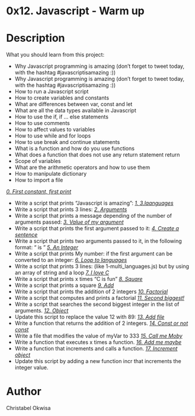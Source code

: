# 0x12. Javascript - Warm up
# Description
What you should learn from this project:
* Why Javascript programming is amazing (don’t forget to tweet today, with the hashtag #javascriptisamazing :))
* Why Javascript programming is amazing (don’t forget to tweet today, with the hashtag #javascriptisamazing :))
* How to run a Javascript script
* How to create variables and constants
* What are differences between var, const and let
* What are all the data types available in Javascript
* How to use the if, if ... else statements
* How to use comments
* How to affect values to variables
* How to use while and for loops
* How to use break and continue statements
* What is a function and how do you use functions
* What does a function that does not use any return statement return
* Scope of variables
* What are the arithmetic operators and how to use them
* How to manipulate dictionary
* How to import a file


 *[0. First constant, first print](https://github.com/chrisokwisa/alx-higher_level_programming/blob/master/0x12-javascript-warm_up/0-javascript_is_amazing.js)*
* Write a script that prints “Javascript is amazing”:
 *[1. 3.laanguages](https://github.com/chrisokwisa/alx-higher_level_programming/blob/master/0x12-javascript-warm_up/1-multi_languages.js)*
* Write a script that prints 3 lines:
 *[2. Arguments](https://github.com/chrisokwisa/alx-higher_level_programming/blob/master/0x12-javascript-warm_up/2-arguments.js)*
* Write a script that prints a message depending of the number of arguments passed:
 *[3. Value of my argument](https://github.com/chrisokwisa/alx-higher_level_programming/blob/master/0x12-javascript-warm_up/3-value_argument.js)*
* Write a script that prints the first argument passed to it:
 *[4. Create a sentence](https://github.com/chrisokwisa/alx-higher_level_programming/blob/master/0x12-javascript-warm_up/4-concat.js)*
* Write a script that prints two arguments passed to it, in the following format: “ is ”
 *[5. An Integer](https://github.com/chrisokwisa/alx-higher_level_programming/blob/master/0x12-javascript-warm_up/5-to_integer.js)*
* Write a script that prints My number: if the first argument can be converted to an integer:
 *[6. Loop to languages](https://github.com/chrisokwisa/alx-higher_level_programming/blob/master/0x12-javascript-warm_up/6-multi_languages_loop.js)*
* Write a script that prints 3 lines: (like 1-multi_languages.js) but by using an array of string and a loop
 *[7. I love C](https://github.com/chrisokwisa/alx-higher_level_programming/blob/master/0x12-javascript-warm_up/7-multi_c.js)*
* Write a script that prints x times “C is fun”
 *[8. Square](https://github.com/chrisokwisa/alx-higher_level_programming/blob/master/0x12-javascript-warm_up/8-square.js)*
* Write a script that prints a square
 *[9. Add](https://github.com/chrisokwisa/alx-higher_level_programming/blob/master/0x12-javascript-warm_up/9-add.js)*
* Write a script that prints the addition of 2 integers
 *[10. Factorial](https://github.com/chrisokwisa/alx-higher_level_programming/blob/master/0x12-javascript-warm_up/10-factorial.js)*
* Write a script that computes and prints a factorial
 *[11. Second biggest!](https://github.com/chrisokwisa/alx-higher_level_programming/blob/master/0x12-javascript-warm_up/11-second_biggest.js)*
* Write a script that searches the second biggest integer in the list of arguments.
 *[12. Object](https://github.com/chrisokwisa/alx-higher_level_programming/blob/master/0x12-javascript-warm_up/12-object.js)*
* Update this script to replace the value 12 with 89:
 *[13. Add file](https://github.com/chrisokwisa/alx-higher_level_programming/blob/master/0x12-javascript-warm_up/13-add.js)*
* Write a function that returns the addition of 2 integers.
 *[14. Const or not const](https://github.com/chrisokwisa/alx-higher_level_programming/blob/master/0x12-javascript-warm_up/100-let_me_const.js)*
* Write a file that modifies the value of myVar to 333
 *[15. Call me Moby](https://github.com/chrisokwisa/alx-higher_level_programming/blob/master/0x12-javascript-warm_up/101-call_me_moby.js)*
* Write a function that executes x times a function.
 *[16. Add me maybe](https://github.com/chrisokwisa/alx-higher_level_programming/blob/master/0x12-javascript-warm_up/102-add_me_maybe.js)*
* Write a function that increments and calls a function.
 *[17. Increment object](https://github.com/chrisokwisa/alx-higher_level_programming/blob/master/0x12-javascript-warm_up/103-object_fct.js)*
* Update this script by adding a new function incr that increments the integer value.
# Author
Christabel Okwisa
